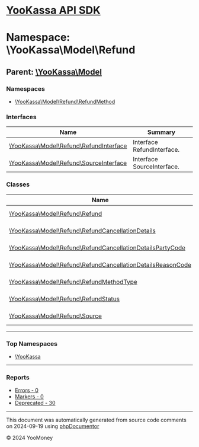 # [YooKassa API SDK](../home.md)

# Namespace: \YooKassa\Model\Refund

## Parent: [\YooKassa\Model](../namespaces/yookassa-model.md)

### Namespaces

* [\YooKassa\Model\Refund\RefundMethod](../namespaces/yookassa-model-refund-refundmethod.md)

### Interfaces

| Name | Summary |
| ---- | ------- |
| [\YooKassa\Model\Refund\RefundInterface](../classes/YooKassa-Model-Refund-RefundInterface.md) | Interface RefundInterface. |
| [\YooKassa\Model\Refund\SourceInterface](../classes/YooKassa-Model-Refund-SourceInterface.md) | Interface SourceInterface. |

### Classes

| Name | Summary |
| ---- | ------- |
| [\YooKassa\Model\Refund\Refund](../classes/YooKassa-Model-Refund-Refund.md) | Класс, представляющий модель Refund. |
| [\YooKassa\Model\Refund\RefundCancellationDetails](../classes/YooKassa-Model-Refund-RefundCancellationDetails.md) | Класс, представляющий модель RefundCancellationDetails. |
| [\YooKassa\Model\Refund\RefundCancellationDetailsPartyCode](../classes/YooKassa-Model-Refund-RefundCancellationDetailsPartyCode.md) | Класс, представляющий модель CancellationDetailsPartyCode. |
| [\YooKassa\Model\Refund\RefundCancellationDetailsReasonCode](../classes/YooKassa-Model-Refund-RefundCancellationDetailsReasonCode.md) | Класс, представляющий модель RefundCancellationDetailsReasonCode. |
| [\YooKassa\Model\Refund\RefundMethodType](../classes/YooKassa-Model-Refund-RefundMethodType.md) | Класс, представляющий модель PaymentMethodType. |
| [\YooKassa\Model\Refund\RefundStatus](../classes/YooKassa-Model-Refund-RefundStatus.md) | Класс, представляющий модель RefundStatus. |
| [\YooKassa\Model\Refund\Source](../classes/YooKassa-Model-Refund-Source.md) | Класс, представляющий модель RefundSourcesData. |

---

### Top Namespaces

* [\YooKassa](../namespaces/yookassa.md)

---

### Reports
* [Errors - 0](../reports/errors.md)
* [Markers - 0](../reports/markers.md)
* [Deprecated - 30](../reports/deprecated.md)

---

This document was automatically generated from source code comments on 2024-09-19 using [phpDocumentor](http://www.phpdoc.org/)

&copy; 2024 YooMoney
